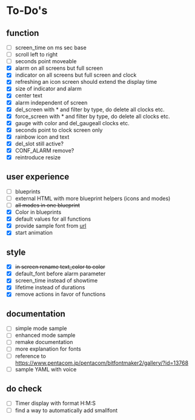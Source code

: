 # To-Do's

## function

- [ ] screen_time on ms sec base
- [ ] scroll left to right
- [ ] seconds point moveable
- [x] alarm on all screens but full screen
- [x] indicator on all screens but full screen and clock
- [x] refreshing an icon screen should extend the display time
- [x] size of indicator and alarm
- [x] center text
- [x] alarm independent of screen
- [x] del_screen with * and filter by type, do delete all clocks etc.
- [x] force_screen with * and filter by type, do delete all clocks etc.
- [x] gauge with color and del_gaugeall clocks etc.
- [x] seconds point to clock screen only
- [x] rainbow icon and text
- [x] del_slot still active?
- [x] CONF_ALARM remove?
- [x] reintroduce resize

## user experience

- [ ] blueprints
- [ ] external HTML with more blueprint helpers (icons and modes)
- [ ] ~~all modes in one blueprint~~
- [x] Color in blueprints
- [x] default values for all functions
- [x] provide sample font from [url](https://www.pentacom.jp/pentacom/bitfontmaker2/)
- [x] start animation

## style

- [x] ~~in screen rename text_color to color~~
- [x] default_font before alarm parameter
- [x] screen_time instead of showtime
- [x] lifetime instead of durations
- [x] remove actions in favor of functions

## documentation

- [ ] simple mode sample
- [ ] enhanced mode sample
- [ ] remake documentation
- [ ] more explanation for fonts
- [ ] reference to https://www.pentacom.jp/pentacom/bitfontmaker2/gallery/?id=13768
- [ ] sample YAML with voice

## do check

- [ ] Timer display with format H:M:S
- [ ] find a way to automatically add smallfont
